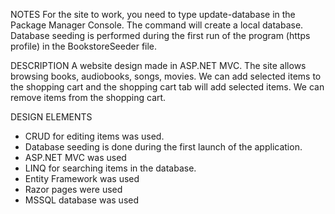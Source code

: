 NOTES
For the site to work, you need to type update-database in the Package Manager Console. The command will create a local database. Database seeding is performed during the first run of the program (https profile) in the BookstoreSeeder file.

DESCRIPTION
A website design made in ASP.NET MVC. The site allows browsing books, audiobooks, songs, movies. We can add selected items to the shopping cart and the shopping cart tab will add selected items. We can remove items from the shopping cart.

DESIGN ELEMENTS
- CRUD for editing items was used. 
- Database seeding is done during the first launch of the application.
- ASP.NET MVC was used
- LINQ for searching items in the database. 
- Entity Framework was used
- Razor pages were used
- MSSQL database was used
